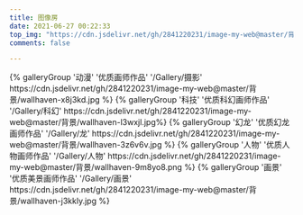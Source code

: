 ```yaml
---
title: 图像房
date: 2021-06-27 00:22:33
top_img: "https://cdn.jsdelivr.net/gh/2841220231/image-my-web@master/背景/wallhaven-wqxeqp.png"
comments: false

---
```


<div class="gallery-group-main">
{% galleryGroup '动漫' '优质画师作品' '/Gallery/摄影' https://cdn.jsdelivr.net/gh/2841220231/image-my-web@master/背景/wallhaven-x8j3kd.jpg %}
{% galleryGroup '科技' '优质科幻画师作品' '/Gallery/科幻' https://cdn.jsdelivr.net/gh/2841220231/image-my-web@master/背景/wallhaven-l3wxjl.jpg%}
{% galleryGroup '幻龙' '优质幻龙画师作品' '/Gallery/龙' https://cdn.jsdelivr.net/gh/2841220231/image-my-web@master/背景/wallhaven-3z6v6v.jpg %}
{% galleryGroup '人物' '优质人物画师作品' '/Gallery/人物' https://cdn.jsdelivr.net/gh/2841220231/image-my-web@master/背景/wallhaven-9m8yo8.png %}
{% galleryGroup '画景' '优质美景画师作品' '/Gallery/画景' https://cdn.jsdelivr.net/gh/2841220231/image-my-web@master/背景/wallhaven-j3kkly.jpg %}
</div>

